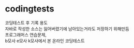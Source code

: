 # codingtests
코딩테스트 후 기록 용도    
자바로 작성한 소스는 잃어버렸기에 남아있는거라도 저장하기 위해만듬    
프로그래머스 연습문제,       
b모사 e모사 k모사에서 본 온라인 코딩테스트    
